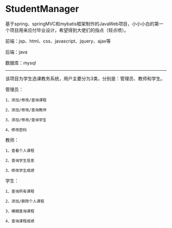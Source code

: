 # StudentManager
基于spring、springMVC和mybatis框架制作的JavaWeb项目，小小小白的第一个项目用来应付毕业设计，希望得到大佬们的指点（轻点喷）。

前端：jsp、html、css、javascript、jquery、ajax等

后端：java

数据库：mysql

--------------------------------------------------------------

该项目为学生选课教务系统，用户主要分为3类，分别是：管理员、教师和学生。

管理员：

    1、添加/修改/查询课程
	
	2、添加/修改/查询教师
	
    3、添加/修改/查询学生
	
    4、修改密码
教师：

    1、查看个人课程
	
    2、查询学生信息
	
    3、修改学生成绩
学生：

    1、查询所有课程
	
    2、添加/删除个人课程
	
    3、模糊查询课程
	
    4、查询课程成绩

